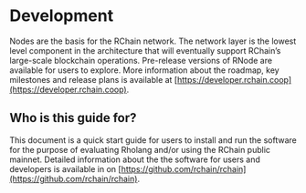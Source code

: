 # Development

Nodes are the basis for the RChain network. The network layer is the lowest level component in the architecture that will eventually support RChain’s large-scale blockchain operations. Pre-release versions of RNode are available for users to explore. More information about the roadmap, key milestones and release plans is available at [https://developer.rchain.coop](https://developer.rchain.coop).

## Who is this guide for?

This document is a quick start guide for users to install and run the software for the purpose of evaluating Rholang and/or using the RChain public mainnet. Detailed information about the the software for users and developers is available in on [https://github.com/rchain/rchain](https://github.com/rchain/rchain).
